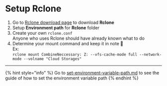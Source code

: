 # Setup Rclone

1. Go to [Rclone download page](https://rclone.org/downloads/) to download **Rclone**
2. Setup **Environment path** for **Rclone** folder
3. Create your own `rclone.conf`\
   Anyone who uses Rclone should have already known what to do
4. Determine your mount command and keep it in note 📝\
   Ex: \
   `rclone mount CombineNeccessary: Z: --vfs-cache-mode full --network-mode --volname "Cloud Storages"`

***

{% hint style="info" %}
Go to [set-environment-variable-path.md](set-environment-variable-path.md "mention") to see the guide of how to set the environment variable path
{% endhint %}
